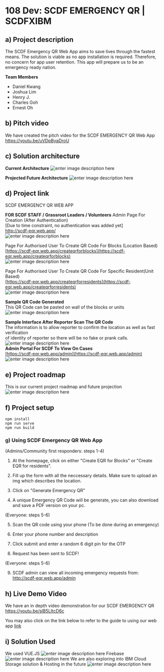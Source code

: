 

# 108 Dev: SCDF EMERGENCY QR | SCDFXIBM

## a) Project description
The SCDF Emergency QR Web App aims to save lives through the fastest means. The solution is viable as no app installation is required. Therefore, no concern for app user retention. This app will prepare us to be an emergency ready nation.

**Team Members**

 

 - Daniel Kwang
 - Joshua Lim
 - Henry J.
 - Charles Goh
 - Ernest Oh

## b) Pitch video
We have created the pitch video for the SCDF EMERGENCY QR Web App
https://youtu.be/uVDpByaDroU

## c) Solution architecture
**Current Architecture**
![enter image description here](https://user-images.githubusercontent.com/22294841/84565683-570a8780-ad9d-11ea-98b2-95ca61f4a880.jpg)

**Projected Future Architecture**
![enter image description here](https://user-images.githubusercontent.com/22294841/84565751-e31caf00-ad9d-11ea-94b4-1bcae9473e8e.jpg)
## d) Project link
SCDF EMERGENCY QR WEB APP

**FOR SCDF STAFF / Grassroot Leaders / Volunteers**
Admin Page For Creation (After Authentication)</br> 
[Due to time constraint, no authentication was added yet]</br>
http://scdf-eqr.web.app/ </br>
![enter image description here](https://user-images.githubusercontent.com/22294841/84585800-f3886480-ae45-11ea-8ae3-30162fa43cf8.png)

Page For Authorised User To Create QR Code For Blocks (Location Based)</br>
[https://scdf-eqr.web.app/createqrforblocks](https://scdf-eqr.web.app/createqrforblocks)</br>
![enter image description here](https://user-images.githubusercontent.com/22294841/84585801-f4b99180-ae45-11ea-9155-e379c32d45c5.png)

Page For Authorised User To Create QR Code For Specific Resident(Unit Based)</br>
[https://scdf-eqr.web.app/createqrforresidents](https://scdf-eqr.web.app/createqrforresidents)</br>
![enter image description here](https://user-images.githubusercontent.com/22294841/84585802-f5522800-ae45-11ea-9fac-30c679e129e3.png)

**Sample QR Code Generated**</br>
This QR Code can be pasted on wall of the blocks or units</br>
![enter image description here](https://user-images.githubusercontent.com/22294841/84586092-d30dd980-ae48-11ea-9521-eda4d3c9d795.png)

**Sample Interface After Reporter Scan The QR Code**</br>
The information is to allow reporter to confirm the location as well as fast verification </br>
of identity of reporter so there will be no fake or prank calls.</br>
![enter image description here](https://user-images.githubusercontent.com/22294841/84586093-d43f0680-ae48-11ea-8f2b-c707d649cd29.png)
</br>
**Admin Portal For SCDF To View On Cases** </br>
[https://scdf-eqr.web.app/admin](https://scdf-eqr.web.app/admin)</br>
![enter image description here](https://user-images.githubusercontent.com/22294841/84585970-ae653200-ae47-11ea-877c-d1a2a012bdef.png)

## e) Project roadmap
This is our current project roadmap and future projection
![enter image description here](https://user-images.githubusercontent.com/22294841/84586274-ab1f7580-ae4a-11ea-9eba-fb6ba8a681bc.jpg)
## f) Project setup
```
npm install
npm run serve
npm run build
```

### g) Using SCDF Emergency QR Web App

(Admins/Community first responders: steps 1-4)

1) At the homepage, click on either "Create EQR for Blocks" 
or "Create EQR for residents".

2) Fill up the form with all the neccessary details. Make sure to upload an img
which describes the location.

3) Click on "Generate Emergency QR"

4) A unique Emergency QR Code will be generate, you can also download and save a PDF version on your pc.

(Everyone: steps 5-6)

5) Scan the QR code using your phone (To be done during an emergency)

6) Enter your phone number and description

7) Click submit and enter a random 6 digit pin for the OTP

8) Request has been sent to SCDF!

(Everyone: steps 5-6)

9) SCDF admin can view all incoming emergency requests from:
http://scdf-eqr.web.app/admin


## h) Live Demo Video
We have an in depth video demonstration for our SCDF EMERGENCY QR 
https://youtu.be/slB5LItcD6c

You may also click on the link below to refer to the guide to using our web app
[link](#project-link)
## i) Solution Used
We used VUE.JS
![enter image description here](https://user-images.githubusercontent.com/22294841/84586899-9a243380-ae4d-11ea-82bb-64bcd42679a9.png)
Firebase
![enter image description here](https://user-images.githubusercontent.com/22294841/84586900-9b556080-ae4d-11ea-8cdc-49d64ea46370.png)
We are also exploring into IBM Cloud Storage solution & Hosting in the future
![enter image description here](https://user-images.githubusercontent.com/22294841/84586931-cd66c280-ae4d-11ea-900b-5fe0afec5397.png)


